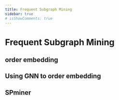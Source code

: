 ```yaml
---
title: Frequent Subgraph Mining
sidebar: true
# isShowComments: true
---
```

# Frequent Subgraph Mining

<ClientOnly>
<title-pv/>
</ClientOnly>


## order embedding


## Using GNN to order embedding


## SPminer




<ClientOnly>
  <leave/>
</ClientOnly/>